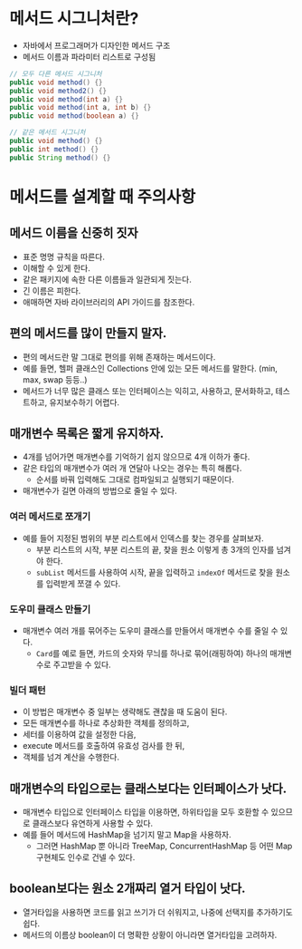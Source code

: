 # 메서드 시그니처란?
- 자바에서 프로그래머가 디자인한 메서드 구조
- 메서드 이름과 파라미터 리스트로 구성됨

```java
// 모두 다른 메서드 시그니처 
public void method() {}
public void method2() {}
public void method(int a) {}
public void method(int a, int b) {}
public void method(boolean a) {}

// 같은 메서드 시그니처
public void method() {}
public int method() {}
public String method() {}
```
# 메서드를 설계할 때 주의사항
## 메서드 이름을 신중히 짓자
- 표준 명명 규칙을 따른다.
- 이해할 수 있게 한다.
- 같은 패키지에 속한 다른 이름들과 일관되게 짓는다.
- 긴 이름은 피한다.
- 애매하면 자바 라이브러리의 API 가이드를 참조한다.

## 편의 메서드를 많이 만들지 말자.
- 편의 메서드란 말 그대로 편의를 위해 존재하는 메서드이다.
- 예를 들면, 헬퍼 클래스인 Collections 안에 있는 모든 메서드를 말한다. (min, max, swap 등등..)
- 메서드가 너무 많은 클래스 또는 인터페이스는 익히고, 사용하고, 문서화하고, 테스트하고, 유지보수하기 어렵다.

## 매개변수 목록은 짧게 유지하자.
- 4개를 넘어가면 매개변수를 기억하기 쉽지 않으므로 4개 이하가 좋다.
- 같은 타입의 매개변수가 여러 개 연달아 나오는 경우는 특히 해롭다.
  - 순서를 바꿔 입력해도 그대로 컴파일되고 실행되기 때문이다.
- 매개변수가 길면 아래의 방법으로 줄일 수 있다.

### 여러 메서드로 쪼개기
- 예를 들어 지정된 범위의 부분 리스트에서 인덱스를 찾는 경우를 살펴보자.
  - 부분 리스트의 시작, 부분 리스트의 끝, 찾을 원소 이렇게 총 3개의 인자를 넘겨야 한다.
  - `subList` 메서드를 사용하여 시작, 끝을 입력하고 `indexOf` 메서드로 찾을 원소를 입력받게 쪼갤 수 있다.

### 도우미 클래스 만들기
- 매개변수 여러 개를 묶어주는 도우미 클래스를 만들어서 매개변수 수를 줄일 수 있다.
  - `Card`를 예로 들면, 카드의 숫자와 무늬를 하나로 묶어(래핑하여) 하나의 매개변수로 주고받을 수 있다.

### 빌더 패턴
- 이 방법은 매개변수 중 일부는 생략해도 괜찮을 때 도움이 된다. 
- 모든 매개변수를 하나로 추상화한 객체를 정의하고, 
- 세터를 이용하여 값을 설정한 다음, 
- execute 메서드를 호출하여 유효성 검사를 한 뒤, 
- 객체를 넘겨 계산을 수행한다.

## 매개변수의 타입으로는 클래스보다는 인터페이스가 낫다.
- 매개변수 타입으로 인터페이스 타입을 이용하면, 하위타입을 모두 호환할 수 있으므로 클래스보다 유연하게 사용할 수 있다.
- 예를 들어 메서드에 HashMap을 넘기지 말고 Map을 사용하자.
  - 그러면 HashMap 뿐 아니라 TreeMap, ConcurrentHashMap 등 어떤 Map 구현체도 인수로 건넬 수 있다.

## boolean보다는 원소 2개짜리 열거 타입이 낫다.
- 열거타입을 사용하면 코드를 읽고 쓰기가 더 쉬워지고, 나중에 선택지를 추가하기도 쉽다.
- 메서드의 이름상 boolean이 더 명확한 상황이 아니라면 열거타입을 고려하자.
